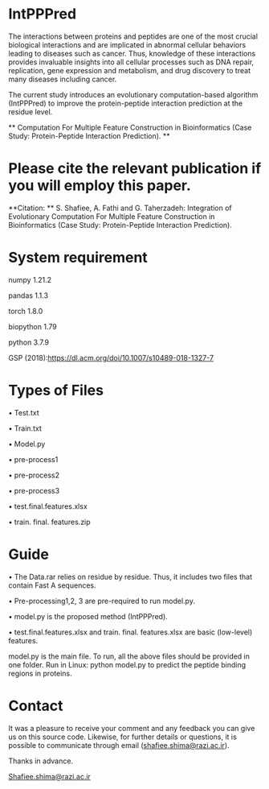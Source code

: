 # IntPPPred
The interactions between proteins and peptides are one of the most crucial biological interactions and are implicated in abnormal cellular behaviors leading to diseases such as cancer. Thus, knowledge of these interactions provides invaluable insights into all cellular processes such as DNA repair, replication, gene expression and metabolism, and drug discovery to treat many diseases including cancer.

The current study introduces an evolutionary computation-based algorithm (IntPPPred) to improve the protein-peptide interaction prediction at the residue level. 

** Computation For Multiple Feature Construction in Bioinformatics (Case Study: Protein-Peptide Interaction Prediction). **

# Please cite the relevant publication if you will employ this paper.

**Citation: ** S. Shafiee, A. Fathi and G. Taherzadeh: Integration of Evolutionary Computation For Multiple Feature Construction in Bioinformatics (Case Study: Protein-Peptide Interaction Prediction).
# System requirement

numpy 1.21.2

pandas 1.1.3

torch 1.8.0

biopython 1.79

python 3.7.9

GSP (2018):https://dl.acm.org/doi/10.1007/s10489-018-1327-7

# Types of Files 

• Test.txt

• Train.txt

• Model.py

• pre-process1

• pre-process2

• pre-process3

• test.final.features.xlsx

• train. final. features.zip

# Guide

• The Data.rar relies on residue by residue. Thus, it includes two files that contain Fast A sequences.

• Pre-processing1,2, 3 are pre-required to run model.py.

• model.py is the proposed method (IntPPPred).

• test.final.features.xlsx and train. final. features.xlsx are basic (low-level) features.

model.py is the main file. To run, all the above files should be provided in one folder. Run in Linux: python model.py to predict the peptide binding regions in proteins.

# Contact 

It was a pleasure to receive your comment and any feedback you can give us on this source code. Likewise, for further details or questions, it is possible to communicate through email (shafiee.shima@razi.ac.ir).

Thanks in advance.

Shafiee.shima@razi.ac.ir
